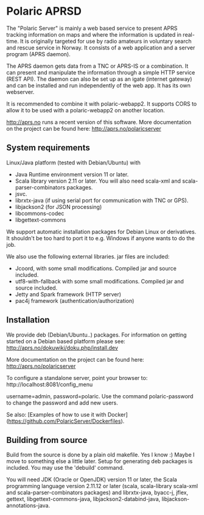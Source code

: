 # Polaric APRSD

The "Polaric Server" is mainly a web based service to present APRS tracking information on maps and where 
the information is updated in real-time. It is originally targeted for use by radio amateurs in voluntary 
search and rescue service in Norway. It consists of a web application and a server program (APRS daemon). 
 
The APRS daemon gets data from a TNC or APRS-IS or a combination. It can present 
and manipulate the information through a simple HTTP service (REST API). The daemon can 
also be set up as an igate (internet gateway) and can be installed and run independently 
of the web app. It has its own webserver. 

It is recommended to combine it with polaric-webapp2. It supports CORS to allow it to be used 
with a polaric-webapp2 on another location.

http://aprs.no runs a recent version of this software. More documentation on the project can be found here: 
http://aprs.no/polaricserver

## System requirements

Linux/Java platform (tested with Debian/Ubuntu) with
* Java Runtime environment version 11 or later. 
* Scala library version 2.11 or later. You will also need scala-xml
  and scala-parser-combinators packages.
* jsvc.
* librxtx-java (if using serial port for communication with TNC or GPS).
* libjackson2 (for JSON processing)
* libcommons-codec
* libgettext-commons

We support automatic installation packages for Debian Linux or derivatives. 
It shouldn't be too hard to port it to e.g. Windows if anyone wants to do the job. 

We also use the following external libraries. jar files are included: 
* Jcoord, with some small modifications. Compiled jar and source included.
* utf8-with-fallback with some small modifications. Compiled jar and source included. 
* Jetty and Spark framework (HTTP server)
* pac4j framework (authentication/authorization)


## Installation

We provide deb (Debian/Ubuntu..) packages. For information on getting started on a Debian based platform please 
see: http://aprs.no/dokuwiki/doku.php/install.dev

More documentation on the project can be found here: 
http://aprs.no/polaricserver

To configure a standalone server, point your browser to: 
http://localhost:8081/config_menu

username=admin, password=polaric. Use the command polaric-password
to change the password and add new users. 

Se also: [Examples of how to use it with Docker] (https://github.com/PolaricServer/Dockerfiles).

## Building from source 

Build from the source is done by a plain old makefile. Yes I know :)
Maybe I move to something else a little later. Setup for generating deb
packages is included. You may use the 'debuild' command.

You will need JDK (Oracle or OpenJDK) version 11 or later, the Scala
programming language version 2.11.12 or later (scala, scala-library scala-xml
and scala-parser-combinators packages) and librxtx-java, byacc-j, jflex, gettext, libgettext-commons-java, libjackson2-databind-java, libjackson-annotations-java.
